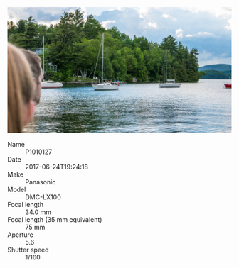 [![P1010127](/photos/hd/P1010127.jpg)](/photos/full/P1010127.jpg?raw=true)

<dl>
  <dt>Name</dt>
  <dd>P1010127</dd>
  <dt>Date</dt>
  <dd>2017-06-24T19:24:18</dd>
  <dt>Make</dt>
  <dd>Panasonic</dd>
  <dt>Model</dt>
  <dd>DMC-LX100</dd>
  <dt>Focal length</dt>
  <dd>34.0 mm</dd>
  <dt>Focal length (35 mm equivalent)</dt>
  <dd>75 mm</dd>
  <dt>Aperture</dt>
  <dd>5.6</dd>
  <dt>Shutter speed</dt>
  <dd>1/160</dd>
</dl>
